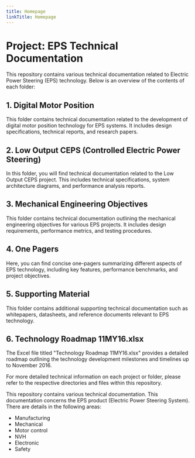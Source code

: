 ```yaml
---
title: Homepage
linkTitle: Homepage
---
```


# Project: EPS Technical Documentation

This repository contains various technical documentation related to Electric Power Steering (EPS) technology. Below is an overview of the contents of each folder:

## 1. Digital Motor Position
This folder contains technical documentation related to the development of digital motor position technology for EPS systems. It includes design specifications, technical reports, and research papers.

## 2. Low Output CEPS (Controlled Electric Power Steering)
In this folder, you will find technical documentation related to the Low Output CEPS project. This includes technical specifications, system architecture diagrams, and performance analysis reports.

## 3. Mechanical Engineering Objectives
This folder contains technical documentation outlining the mechanical engineering objectives for various EPS projects. It includes design requirements, performance metrics, and testing procedures.

## 4. One Pagers
Here, you can find concise one-pagers summarizing different aspects of EPS technology, including key features, performance benchmarks, and project objectives.

## 5. Supporting Material
This folder contains additional supporting technical documentation such as whitepapers, datasheets, and reference documents relevant to EPS technology.

## 6. Technology Roadmap 11MY16.xlsx
The Excel file titled "Technology Roadmap 11MY16.xlsx" provides a detailed roadmap outlining the technology development milestones and timelines up to November 2016.

For more detailed technical information on each project or folder, please refer to the respective directories and files within this repository.


This repository contains various technical documentation.
This documentation concerns the EPS product (Electric Power Steering System).
There are details in the following areas:
* Manufacturing
* Mechanical
* Motor control
* NVH
* Electronic
* Safety
